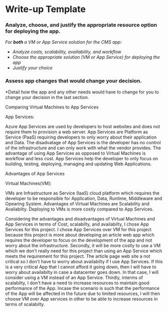 # Write-up Template

### Analyze, choose, and justify the appropriate resource option for deploying the app.

*For **both** a VM or App Service solution for the CMS app:*
- *Analyze costs, scalability, availability, and workflow*
- *Choose the appropriate solution (VM or App Service) for deploying the app*
- *Justify your choice*

### Assess app changes that would change your decision.

*Detail how the app and any other needs would have to change for you to change your decision in the last section.

Comparing Virtual Machines to App Services 

App Services: 

Azure App Services are used by developers to host websites and does not require them to provision a web server. App Services are Platform as Service (PaaS) requiring developers to only worry about their application and Data. The disadvatage of App Services is the developer has no control of the infrastructure and can only work with what the vendor provides. The advantage of using App Services as opposed to Virtual Machines is workflow and less cost. App Services help the developer to only focus on building, testing, deploying, managing and updating Web Applications. 

Advantages of App Services



Virtual Machines(VM):

VMs are Infrastructure as Service (IaaS) cloud platform which requires the developer to be responsible for Application, Data, Runtime, Middleware and Opearing System. Advantages of Virtual Machines are Scalability and Availabilty. Deploying to VMs is more costly compared to App Services. 

Considering the advantages and disadvantages of Virtual Machines and App Services in terms of Cost, scalabilty, and availabilty, I chose App Services for this project. I chose App Services over VM for this project because this project is more about developing an article web app which requires the developer to focus on the development of the app and not worry about the infrastructure. Secondly, it will be more costly to use a VM which we don't really need for this project than using an App Service which meets the requirement for this project. The article page web site a not critical so I don't have to worry about availabilty if I use App Services. If this is a very critical App that I cannot afford it going down, then I will have to worry about availabilty in case a datacenter goes down. In that case, I will consider using a VM instead of an App Service. Thirdly, interms of scalabilty, I don't have a need to increase resources to maintain good performance of the App. Incase the scenario is such that the performance of the App will be affected in the future due to limited resources, I will then choose VM over App services in other to be able to increase resources in terms of scalabilty.  
